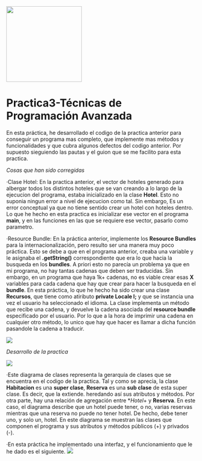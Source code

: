 <img src="https://github.com/Crisgf6/Practica1-TPA/blob/main/assets/eclipse.png" width="200" height="auto">

# Practica3-Técnicas de Programación Avanzada

En esta práctica, he desarrollado el codigo de la practica anterior para conseguir un programa mas completo, que implemente mas métodos y funcionalidades y que cubra algunos defectos del codigo anterior. Por supuesto sieguiendo las pautas y el guion que se me facilito para esta practica.

*Cosas que han sido corregidas*
  
   ·Clase Hotel: En la practica anterior, el vector de hoteles generado para albergar todos los distintos hoteles que se van creando a lo largo de la ejecucion del programa, estaba inicializado en la clase **Hotel**. Esto no suponia ningun error a nivel de ejecucion como tal. Sin embargo, Es un error conceptual ya que no tiene sentido crear un hotel con hoteles dentro. Lo que he hecho en esta practica es inicializar ese vector en el programa **main**, y en las funciones en las que se requiere ese vector, pasarlo como parametro.
   
   ·Resource Bundle: En la práctica anterior, implemente los **Resource  Bundles** para la internacionalización, pero resulto ser una manera muy poco práctica. Esto se debe a que en el programa anterior, creaba una variable y le asignaba el **.getString()** correspondiente que era lo que hacia la busqueda en los **bundles**. A priori esto no parecía un problema ya que en mi programa, no hay tantas cadenas que deben ser traducidas. Sin embargo, en un programa que haya 1k+ cadenas, no es viable crear esas **X** variables para cada cadena que hay que crear para hacer la busqueda en el **bundle**. En esta práctica, lo que he hecho ha sido crear una clase **Recursos**, que tiene como atiributo **private Locale l;** y que se instancia una vez el usuario ha seleccionado el idioma. La clase implementa un método que recibe una cadena, y devuelve la cadena asociada del **resource bundle** especificado por el usuario. Por lo que a la hora de imprimir una cadena en cualquier otro método, lo unico que hay que hacer es llamar a dicha función pasandole la cadena a traducir.
   
   <img src="https://github.com/Crisgf6/Practica1-TPA/blob/main/assets/Recursos.PNG" width="auto" height="auto">
  
*Desarrollo de la practica*

<img src="https://github.com/Crisgf6/Practica1-TPA/blob/main/assets/diagramaClases.PNG" width="auto" height="auto">

·Este diagrama de clases representa la gerarquía de clases que se encuentra en el codigo de la practica. Tal y como se aprecia, la clase **Habitacion** es una **super clase**, **Reserva** es una **sub clase** de esta super clase. Es decir, que la extiende. heredando así sus atributos y métodos. Por otra parte, hay una relación de agregación entre **Hotel*+ y **Reserva**. En este caso, el diagrama describe que un hotel puede tener, o no, varias reservas mientras que una reserva no puede no tener hotel. De hecho, debe tener uno, y solo un, hotel. En este diagrama se muestran las clases que componen el programa y sus atributos y métodos públicos (+) y privados (-).

·En esta práctica he implementado una interfaz, y el funcionamiento que le he dado es el siguiente.
<img src="https://github.com/Crisgf6/Practica1-TPA/blob/main/assets/interfaz.PNG" width="auto" height="auto">
